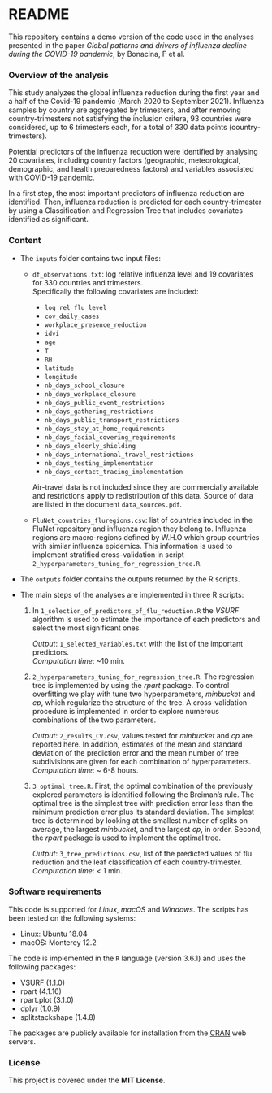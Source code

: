# README

This repository contains a demo version of the code used in the analyses presented in the paper *Global patterns and drivers of influenza decline during the COVID-19 pandemic*, by Bonacina, F et al.

### Overview of the analysis

This study analyzes the global influenza reduction during the first year and a half of the Covid-19 pandemic (March 2020 to September 2021). Influenza samples by country are aggregated by trimesters, and after removing country-trimesters not satisfying the inclusion critera, 93 countries were considered, up to 6 trimesters each, for a total of 330 data points (country-trimesters). 

Potential predictors of the influenza reduction were identified by analysing 20 covariates, including country factors (geographic, meteorological, demographic, and health preparedness factors) and variables associated with COVID-19 pandemic. 

In a first step, the most important predictors of influenza reduction are identified. Then, influenza reduction is predicted for each country-trimester by using a Classification and Regression Tree that includes covariates identified as significant. 

### Content

- The `inputs` folder contains two input files:
    - `df_observations.txt`: log relative influenza level and 19 covariates for 330 countries and trimesters.  
      Specifically the following covariates are included:
        - `log_rel_flu_level`
        - `cov_daily_cases`
        - `workplace_presence_reduction`
        - `idvi`
        - `age`
        - `T`
        - `RH`
        - `latitude`
        - `longitude`
        - `nb_days_school_closure`
        - `nb_days_workplace_closure`
        - `nb_days_public_event_restrictions`
        - `nb_days_gathering_restrictions`
        - `nb_days_public_transport_restrictions`
        - `nb_days_stay_at_home_requirements`
        - `nb_days_facial_covering_requirements`
        - `nb_days_elderly_shielding`
        - `nb_days_international_travel_restrictions`
        - `nb_days_testing_implementation`
        - `nb_days_contact_tracing_implementation`

      Air-travel data is not included since they are commercially available and restrictions apply to redistribution of this data. Source of data are listed in the document `data_sources.pdf`.
    
    - `FluNet_countries_fluregions.csv`: list of countries included in the FluNet repository and influenza region they belong to. Influenza regions are macro-regions defined by W.H.O which group countries with similar influenza epidemics. This information is used to implement stratified cross-validation in script `2_hyperparameters_tuning_for_regression_tree.R`.

- The `outputs` folder contains the outputs returned by the R scripts.

- The main steps of the analyses are implemented in three R scripts:
  1) In `1_selection_of_predictors_of_flu_reduction.R` the *VSURF* algorithm is used to estimate the importance of each predictors and select the most significant ones.

      *Output*: `1_selected_variables.txt` with the list of the important predictors.     
      *Computation time*: ~10 min.

  2) `2_hyperparameters_tuning_for_regression_tree.R`. The regression tree is implemented by using the *rpart* package. To control overfitting we play with tune two hyperparameters, *minbucket* and *cp*, which regularize the structure of the tree. A cross-validation procedure is implemented in order to explore numerous combinations of the two parameters. 

      *Output*: `2_results_CV.csv`, values tested for *minbucket* and *cp* are reported here. In addition, estimates of the mean and standard deviation of the prediction error and the mean number of tree subdivisions are given for each combination of hyperparameters.    
      *Computation time*: ~ 6-8 hours.

  3) `3_optimal_tree.R`. First, the optimal combination of the previously explored parameters is identified following the Breiman’s rule. The optimal tree is the simplest tree with prediction error less than the minimum prediction error plus its standard deviation. The simplest tree is determined by looking at the smallest number of splits on average, the largest *minbucket*, and the largest *cp*, in order. Second, the *rpart* package is used to implement the optimal tree.

      *Output*: `3_tree_predictions.csv`, list of the predicted values of flu reduction and the leaf classification of each country-trimester.   
      *Computation time*: < 1 min.

### Software requirements

This code is supported for *Linux*, *macOS* and *Windows*. The scripts has been tested on the following systems:
- Linux: Ubuntu 18.04
- macOS: Monterey 12.2

The code is implemented in the `R` language (version 3.6.1) and uses the following packages:
- VSURF (1.1.0)
- rpart (4.1.16)
- rpart.plot (3.1.0)
- dplyr (1.0.9)
- splitstackshape (1.4.8)

The packages are publicly available for installation from the [CRAN](https://cran.r-project.org/) web servers.

### License

This project is covered under the **MIT License**.
